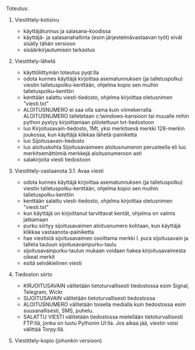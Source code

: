 Toteutus:
1. Viestittely-kotisivu
   - käyttäjätunnus ja salasana-koodissa
   - käyttäjä- ja salasanahallinta (esim järjestelmävastaavan työt) eivät sisälly tähän versioon
   - sisäänkirjautumisen tarkastus
     
2. Viestittely-lähetä
   - käyttöliittymän toteutus pyqt:lla
   - odota kunnes käyttäjä kirjoittaa asematunnuksen (ja talletuspolku) viestin talletuspolku-kenttään, ohjelma kopio sen muihin talletuspolku-kenttiin
   - kenttään salattu viesti-tiedosto, ohjelma kirjoittaa oletusnimen "viesti.txt"
   - ALOITUSNUMERO ei saa olla sama kuin viimekerralla. ALOITUSNUMERO talletetaan c:\windows-kansioon tai muualle mihin python pystyy kirjoittamaan piilotettuun txt-tiedostoon
   - luo Kirjoitusavain-tiedosto, 1Mt, yksi merkitsevä merkki 128-merkin joukossa, kun käyttäjä klikkaa lähetä-painiketta
   - luo Sijoitusavain-tiedosto
   - luo aloituskohta Sijoitusavaimeen aloitusnumeron perusteella eli luo merkitsemättömiä merkkejä aloitusnumeroon asti
   - salakirjoita viesti tiedostoon
     
3. Viestittely-vastaanota
3.1. Avaa viesti
   - odota kunnes käyttäjä kirjoittaa asematunnuksen (ja talletuspolku) viestin talletuspolku-kenttään, ohjelma kopio sen muihin talletuspolku-kenttiin
   - kenttään salattu viesti-tiedosto, ohjelma kirjoittaa oletusnimen "viesti.txt"
   - kun käyttäjä on kirjoittanut tarvittavat kentät, ohjelma on valmis jatkamaan
   - purku siirtyy sijoitusavaimen aloitusnumero kohtaan, kun käyttäjä klikkaa vastaanota-painiketta
   - hae viestistä sijoitusavaimen osoittama merkki l. pura sijoitusavain ja talleta tauluun sijoitusavainpurku-taulu
   - sijoitusavainpurku-taulun mukaan voidaan hakea kirjoitusavaimesta oikeat merkit
   - esitä selväkielinen viesti

4. Tiedoston siirto
   - KIRJOITUSAVAIN välitetään tietoturvallisesti tiedostossa esim Signal, Telegram, Wickr
   - SIJOITUSAVAIN välitetään tietoturvallisesti tiedostossa
   - ALOITUSNUMERO välitetään toisella medialla kuin tiedostossa esim suusanallisesti, SMS, puhelu.
   - SALATTU VIESTI välitetään tiedostossa mielellään tietoturvallisesti FTP:llä, jonka on luotu Pythonin UI:lla. Jos aikaa jää, viestin voisi välittää Torpy:llä.

5. Viestittely-kopio (johonkin versioon)